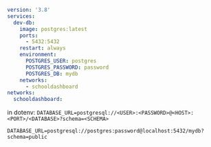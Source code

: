 ```yml
version: '3.8'
services:
  dev-db:
    image: postgres:latest
    ports:
      - 5432:5432
    restart: always
    environment:
      POSTGRES_USER: postgres
      POSTGRES_PASSWORD: password
      POSTGRES_DB: mydb
    networks:
      - schooldashboard
networks:
  schooldashboard:
```

in dotenv:
`DATABASE_URL=postgresql://<USER>:<PASSWORD>@<HOST>:<PORT>/<DATABASE>?schema=<SCHEMA>`

`DATABASE_URL=postgresql://postgres:password@localhost:5432/mydb?schema=public`
